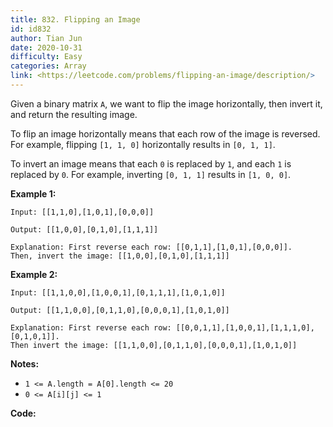 ```yaml
---
title: 832. Flipping an Image
id: id832
author: Tian Jun
date: 2020-10-31
difficulty: Easy
categories: Array
link: <https://leetcode.com/problems/flipping-an-image/description/>
---
```


Given a binary matrix `A`, we want to flip the image horizontally, then invert
it, and return the resulting image.

To flip an image horizontally means that each row of the image is reversed.
For example, flipping `[1, 1, 0]` horizontally results in `[0, 1, 1]`.

To invert an image means that each `0` is replaced by `1`, and each `1` is
replaced by `0`. For example, inverting `[0, 1, 1]` results in `[1, 0, 0]`.

**Example 1:**
            
	Input: [[1,1,0],[1,0,1],[0,0,0]]    
	Output: [[1,0,0],[0,1,0],[1,1,1]]    
	Explanation: First reverse each row: [[0,1,1],[1,0,1],[0,0,0]].    Then, invert the image: [[1,0,0],[0,1,0],[1,1,1]]    

**Example 2:**
            
	Input: [[1,1,0,0],[1,0,0,1],[0,1,1,1],[1,0,1,0]]    
	Output: [[1,1,0,0],[0,1,1,0],[0,0,0,1],[1,0,1,0]]    
	Explanation: First reverse each row: [[0,0,1,1],[1,0,0,1],[1,1,1,0],[0,1,0,1]].    Then invert the image: [[1,1,0,0],[0,1,1,0],[0,0,0,1],[1,0,1,0]]    

**Notes:**

  * `1 <= A.length = A[0].length <= 20`
  * `0 <= A[i][j] <= 1`


**Code:**

